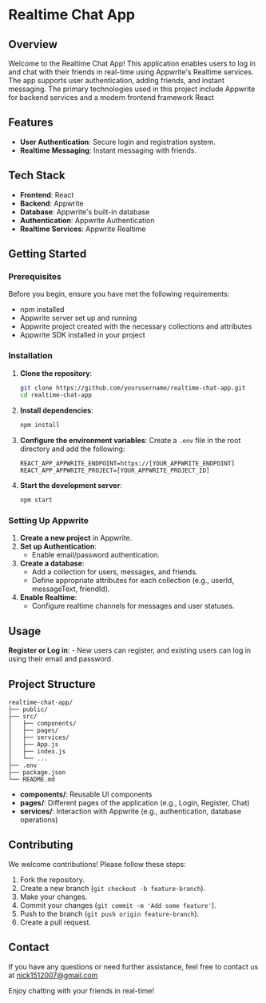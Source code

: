 # Realtime Chat App

## Overview

Welcome to the Realtime Chat App! This application enables users to log in and chat with their friends in real-time using Appwrite's Realtime services. The app supports user authentication, adding friends, and instant messaging. The primary technologies used in this project include Appwrite for backend services and a modern frontend framework React

## Features

- **User Authentication**: Secure login and registration system.
- **Realtime Messaging**: Instant messaging with friends.


## Tech Stack

- **Frontend**: React
- **Backend**: Appwrite
- **Database**: Appwrite's built-in database
- **Authentication**: Appwrite Authentication
- **Realtime Services**: Appwrite Realtime

## Getting Started

### Prerequisites

Before you begin, ensure you have met the following requirements:

- npm installed
- Appwrite server set up and running
- Appwrite project created with the necessary collections and attributes
- Appwrite SDK installed in your project

### Installation

1. **Clone the repository**:
    ```bash
    git clone https://github.com/yourusername/realtime-chat-app.git
    cd realtime-chat-app
    ```

2. **Install dependencies**:
    ```bash
    npm install
    ```

3. **Configure the environment variables**:
   Create a `.env` file in the root directory and add the following:
    ```env
    REACT_APP_APPWRITE_ENDPOINT=https://[YOUR_APPWRITE_ENDPOINT]
    REACT_APP_APPWRITE_PROJECT=[YOUR_APPWRITE_PROJECT_ID]
    ```

4. **Start the development server**:
    ```bash
    npm start
    ```

### Setting Up Appwrite

1. **Create a new project** in Appwrite.
2. **Set up Authentication**:
    - Enable email/password authentication.
3. **Create a database**:
    - Add a collection for users, messages, and friends.
    - Define appropriate attributes for each collection (e.g., userId, messageText, friendId).
4. **Enable Realtime**:
    - Configure realtime channels for messages and user statuses.

## Usage

**Register or Log in**:
    - New users can register, and existing users can log in using their email and password.


## Project Structure

```plaintext
realtime-chat-app/
├── public/
├── src/
│   ├── components/
│   ├── pages/
│   ├── services/
│   ├── App.js
│   ├── index.js
│   └── ...
├── .env
├── package.json
└── README.md
```

- **components/**: Reusable UI components
- **pages/**: Different pages of the application (e.g., Login, Register, Chat)
- **services/**: Interaction with Appwrite (e.g., authentication, database operations)

## Contributing

We welcome contributions! Please follow these steps:

1. Fork the repository.
2. Create a new branch (`git checkout -b feature-branch`).
3. Make your changes.
4. Commit your changes (`git commit -m 'Add some feature'`).
5. Push to the branch (`git push origin feature-branch`).
6. Create a pull request.


## Contact

If you have any questions or need further assistance, feel free to contact us at 
nick1512007@gmail.com

Enjoy chatting with your friends in real-time!